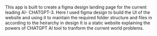 This app is built to create a figma design landing page for the current leading AI- CHATGPT-3.
Here I used figma design to build the UI of the website and using it to maintain the required folder structure and files in according to the heirarchy in design
It is a static website explaining the powers of CHATGPT AI tool to tranform the current world problems.
